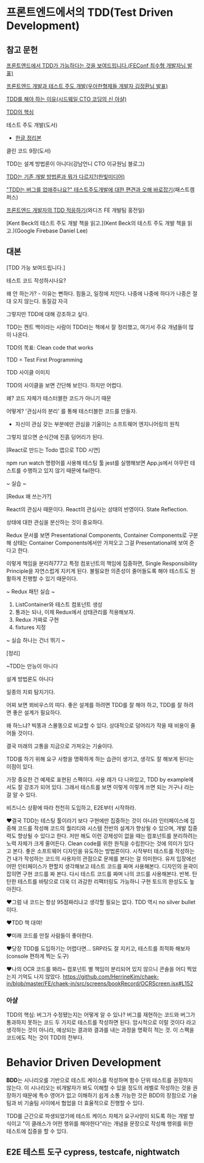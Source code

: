 # 프론트엔드에서의 TDD(Test Driven Development)

## 참고 문헌

[프론트엔드에서 TDD가 가능하다는 것을 보여드립니다.(FEConf 최수형 개발자님 발표)](https://www.youtube.com/watch?v=L1dtkLeIz-M)

[프론트엔드 개발과 테스트 주도 개발(우아한형제들 개발자 김정환님 발표)](https://www.slideshare.net/jeonghwankim11/ss-78600304?refer=%EA%B0%9C%EB%B0%9C%EC%9E%90%EC%8A%A4%EB%9F%BD%EB%8B%A4)

[TDD를 해야 하는 이유(시드웨일 CTO 코딩의 신 아샬)](https://www.youtube.com/watch?v=j09W0KSofOk)

[TDD의 핵심](https://www.youtube.com/watch?v=Bogx86KKp5o)

테스트 주도 개발(도서)

- [한글 정리본](https://www.rinae.dev/posts/tdd-by-example-summary)

클린 코드 9장(도서)

TDD는 설계 방법론이 아니다(강남언니 CTO 이규원님 블로그)

[TDD는 기존 개발 방법론과 뭐가 다르지?(한빛미디어)](https://www.hanbit.co.kr/channel/category/category_view.html?cms_code=CMS6706987091&amp;cate_cd=)

["TDD는 버그를 없애주나요?" 테스트주도개발에 대한 편견과 오해 바로잡기](https://fastcampus.co.kr/story_article_tdd)(패스트캠퍼스)

[프론트엔드 개발자의 TDD 적응하기](https://blog.wadiz.kr/%ED%94%84%EB%A1%A0%ED%8A%B8%EC%97%94%EB%93%9C-%EA%B0%9C%EB%B0%9C%EC%9E%90%EC%9D%98-tdd-%EC%A0%81%EC%9D%91%ED%95%98%EA%B8%B0/)(와디즈 FE 개발팀 홍전일)

[Kent Beck의 테스트 주도 개발 책을 읽고.](Kent Beck의 테스트 주도 개발 책을 읽고.)(Google Firebase Daniel Lee)



## 대본

[TDD 가능 보여드립니다.]

테스트 코드 작성하시나요?

왜 안 하는가? - 이유는 뻔하다. 힘들고, 일정에 치인다. 나중에 나중에 하다가 나중은 절대 오지 않는다. 동질감 자극

그렇지만 TDD에 대해 강조하고 싶다. 

TDD는 켄트 백이라는 사람이 TDD라는 책에서 잘 정리했고, 여기서 주요 개념들이 많이 나온다.

TDD의 목표: Clean code that works

TDD = Test First Programming

TDD 사이클 이미지

TDD의 사이클을 보면 간단해 보인다. 하지만 어렵다.

왜? 코드 자체가 테스터블한 코드가 아니기 때문

어떻게? '관심사의 분리' 를 통해 테스터블한 코드를 만들자.

- 자신이 관심 갖는 부분에만 관심을 기울이는 소프트웨어 엔지니어링의 원칙

그렇지 않으면 순식간에 진흙 덩어리가 된다.

[React로 만드는 Todo 앱으로 TDD 시연]

npm run watch 명령어를 사용해 테스팅 툴 jest를 실행해보면 App.js에서 아무런 테스트를 수행하고 있지 않기 때문에 fail한다.

~ 실습 ~

[Redux 왜 쓰는가?]

React의 관심사 때문이다. React의 관심사는 상태의 반영이다. State Reflection.

상태에 대한 관심을 분산하는 것이 중요하다.

Redux 문서를 보면 Presentational Components, Container Components로 구분해 상태는 Container Components에서만 가져오고 그걸 Presentational에 보여 준다고 한다.

이렇게 책임을 분리하777고 특정 컴포넌트의 책임에 집중하면, Single Responsibility Principle을 자연스럽게 지키게 된다. 불필요한 의존성이 줄어들도록 해야 테스트도 원활하게 진행할 수 있기 때문이다.

~ Redux 패턴 실습 ~

1. ListContainer와 테스트 컴포넌트 생성
2. 통과는 되나, 이제 Redux에서 상태관리를 적용해보자.
3. Redux 가짜로 구현
4. fixtures 지정

~ 실습 하나는 건너 뛰기 ~

[정리]

~TDD는 만능이 아니다

설계 방법론도 아니다

일종의 지뢰 탐지기다.

어찌 보면 뫼비우스의 띠다. 좋은 설계를 하려면 TDD를 잘 해야 하고, TDD를 잘 하려면 좋은 설계가 필요하다.

왜 하느냐? 빅똥과 스몰똥으로 비교할 수 있다. 상대적으로 덩어리가 작을 때 비용이 줄어들 것이다.

결국 미래의 고통을 지금으로 가져오는 기술이다.

TDD를 하기 위해 요구 사항을 명확하게 하는 습관이 생기고, 생각도 잘 해보게 된다는 이점이 있다.

가장 중요한 건 예제로 표현된 스펙이다. 사용 례가 다 나와있고, TDD by example에서도 잘 강조가 되어 있다. 그래서 테스트를 보면 이렇게 이렇게 쓰면 되는 거구나 라는 걸 알 수 있다.

비즈니스 상황에 따라 천천히 도입하고, E2E부터 시작하라. 

:heart:결국 TDD는 테스팅 툴이라기 보다 구현에만 집중하는 것이 아니라 인터페이스에 집중해 코드를 작성해 코드의 퀄리티와 시스템 전반의 설계가 향상될 수 있으며, 개발 집중력도 향상될 수 있다고 한다. 저만 해도 이런 강제성이 없을 때는 컴포넌트를 분리하려는 노력 자체가 크게 줄어든다. Clean code를 위한 원칙을 수립한다는 것에 의미가 있다고 본다. 좋은 소프트웨어 디자인을 유도하는 방법론이다. 시작부터 테스트를 작성하는 건 내가 작성하는 코드의 사용자의 관점으로 문제를 본다는 걸 의미한다. 유저 입장에선 어떤 인터페이스가 편할지 생각해보고 테스트 코드를 짜며 사용해본다. 디자인의 윤곽이 잡히면 구현 코드를 짜 본다. 다시 테스트 코드를 짜며 나의 코드를 사용해본다. 반복. 탄탄한 테스트를 바탕으로 더욱 더 과감한 리팩터링도 가능하니 구현 토드의 완성도도 높아진다.

:heart:그럼 내 코드는 항상 95점짜리냐고 생각할 필요는 없다. TDD 역시 no silver bullet이다. 

:heart:TDD 책 대여!

:heart:미래 코드를 만질 사람들이 좋아한다.

:heart:당장 TDD를 도입하기는 어렵다면... SRP라도 잘 지키고, 테스트를 최적화 해보자(console 편하게 찍는 도구)

:heart:나의 OCR 코드를 봐라~ 컴포넌트 별 책임이 분리되어 있지 않으니 콘솔을 어디 찍었는지 기억도 나지 않았다.  https://github.com/HerrineKim/chaek-in/blob/master/FE/chaek-in/src/screens/bookRecord/OCRScreen.jsx#L152

### 아샬

TDD의 핵심: 버그가 수정됐는지는 어떻게 알 수 있나? 버그를 재현하는 코드와 버그가 통과하지 못하는 코드 두 가지로 테스트를 작성하면 된다. 암시적으로 이럴 것이다 라고 생각하는 것이 아니라, 예상되는 결과와 결과를 내는 과정을 명확히 적는 것. 이 스펙을 코드에도 적는 것이 TDD의 전부다. 



# Behavior Driven Development

**BDD**는 시나리오를 기반으로 테스트 케이스를 작성하며 함수 단위 테스트를 권장하지 않는다. 이 시나리오는 비개발자가 봐도 이해할 수 있을 정도의 레벨로 작성하는 것을 권장하기 때문에 특수 영어가 없고 이해하기 쉽게 소통 가능한 것은 BDD의 장점으로 기술팀과 비 기술팀 사이에서 협업을 더 효율적으로 진행할 수 있다.

TDD를 근간으로 파생되었기에 테스트 케이스 자체가 요구사양이 되도록 하는 개발 방식이고 "이 클래스가 어떤 행위를 해야한다"라는 개념을 문장으로 작성해 행위를 위한 테스트에 집중을 할 수 있다.



## E2E 테스트 도구 cypress, testcafe, nightwatch